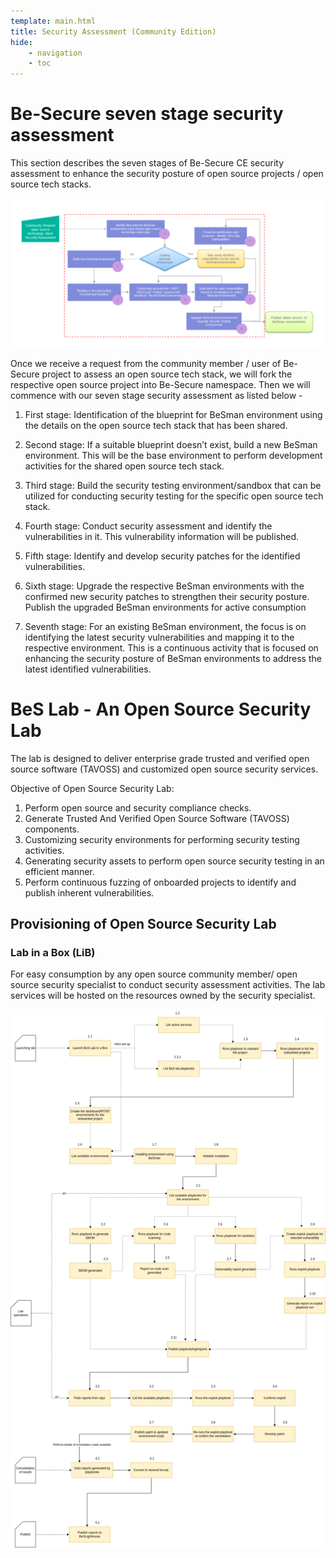 ```yaml
---
template: main.html
title: Security Assessment (Community Edition)
hide: 
    - navigation
    - toc
---
```


# Be-Secure seven stage security assessment  

 This section describes the seven stages of Be-Secure CE security assessment to enhance the security posture of open source projects / open source tech stacks. 

![Security assessment](./assets/images/Enhance_BeSman.png)

 Once we receive a request from the community member / user of Be-Secure project to assess an open source tech stack, we will fork the respective open source project into Be-Secure namespace. Then we will commence with our seven stage security assessment as listed below - 

1. First stage: Identification of the blueprint for BeSman environment using the details on the open source tech stack that has been shared. 

2. Second stage: If a suitable blueprint doesn’t exist, build a new BeSman environment. This will be the base environment to perform development activities for the shared open source tech stack. 

3. Third stage: Build the security testing environment/sandbox that can be utilized for conducting security testing for the specific open source tech stack. 

4. Fourth stage: Conduct security assessment and identify the vulnerabilities in it. This vulnerability information will be published. 

5. Fifth stage: Identify and develop security patches for the identified vulnerabilities. 

6. Sixth stage: Upgrade the respective BeSman environments with the confirmed new security patches to strengthen their security posture. Publish the upgraded BeSman environments for active consumption 

7. Seventh stage: For an existing BeSman environment, the focus is on identifying the latest security vulnerabilities and mapping it to the respective environment. This is a continuous activity that is focused on enhancing the security posture of BeSman environments to address the latest identified vulnerabilities. 



# BeS Lab - An Open Source Security Lab 

The lab is designed to deliver enterprise grade trusted and verified open source software (TAVOSS) and customized open source security services.

Objective of Open Source Security Lab:

1. Perform open source and security compliance checks.
2. Generate Trusted And Verified Open Source Software (TAVOSS) components.
3. Customizing security environments for performing security testing activities.
4. Generating security assets to perform open source security testing in an efficient manner.
4. Perform continuous fuzzing of onboarded projects to identify and publish inherent vulnerabilities.

## Provisioning of Open Source Security Lab

### Lab in a Box (LiB)

For easy consumption by any open source community member/ open source security specialist to conduct security assessment activities. The lab services will be hosted on the resources owned by the security specialist.

![lib](./assets/images/Bes_LiB.png)



